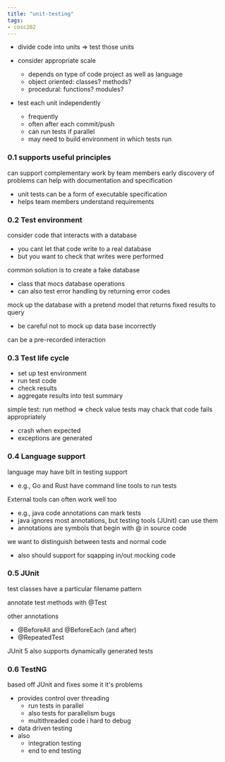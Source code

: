 ```yaml
---
title: "unit-testing"
tags: 
- cosc202
---
```


- divide code into units ⇒ test those units

- consider appropriate scale
	- depends on type of code project as well as language
	- object oriented: classes? methods?
	- procedural: functions? modules?

- test each unit independently
	- frequently
	- often after each commit/push
	- can run tests if parallel
	- may need to build environment in which tests run

### 0.1 supports useful principles
can support complementary work by team members
early discovery of problems
can help with documentation and specification
- unit tests can be a form of executable specification
- helps team members understand requirements

### 0.2 Test environment
consider code that interacts with a database
- you cant let that code write to a real database
- but you want to check that writes were performed

common solution is to create a fake database
- class that mocs database operations
- can also test error handling by returning error codes

mock up the database with a pretend model that returns fixed results to query
- be careful not to mock up data base incorrectly

can be a pre-recorded interaction

### 0.3 Test life cycle
- set up test environment
- run test code
- check results
- aggregate results into test summary

simple test: run method ⇒ check value
tests may chack that code fails appropriately
- crash when expected
- exceptions are generated

### 0.4 Language support
language may have bilt in testing support
- e.g., Go and Rust have command line tools to run tests

External tools can often work well too
- e.g., java code annotations can mark tests
- java ignores most annotations, but testing tools (JUnit)  can use them
- annotations are symbols that begin with @ in source code

we want to distinguish between tests and normal code
- also should support for sqapping in/out mocking code

### 0.5 JUnit
test classes have a particular filename pattern

annotate test methods with @Test

other annotations

- @BeforeAll and @BeforeEach (and after)
- @RepeatedTest

JUnit 5 also supports dynamically generated tests

### 0.6 TestNG

based off JUnit and fixes some it it's problems

- provides control over threading
	- run tests in parallel
	- also tests for parallelism bugs
	- multithreaded code i hard to debug
- data driven testing
- also
	- integration testing
	- end to end testing
